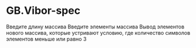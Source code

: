 # GB.Vibor-spec
Введите длину массива
Введите элементы массива
Вывод элементов нового массива, которые устривают условию, где количество символов элементов меньше или равно 3
